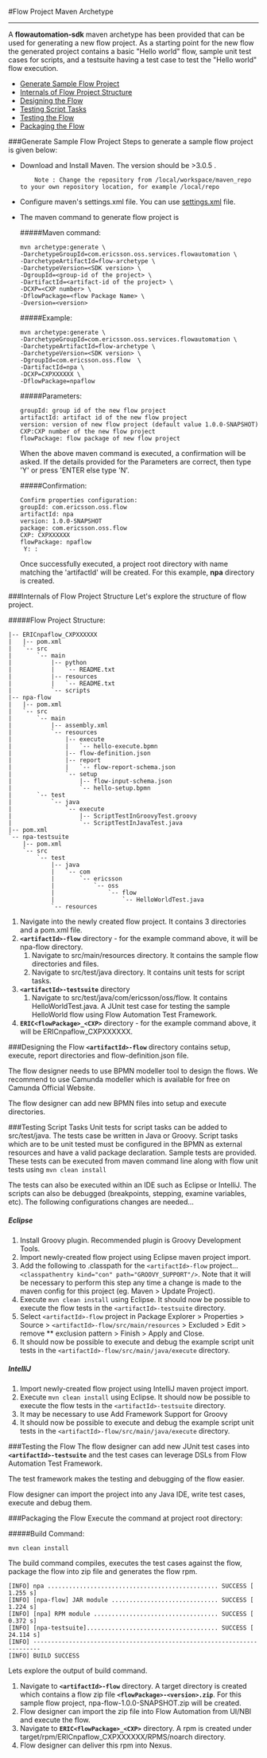 #Flow Project Maven Archetype

---

A **flowautomation-sdk** maven archetype has been provided that can be used for generating a new flow project. As a starting point for the new flow the generated project contains a basic "Hello world" flow, sample unit test cases for scripts, and a testsuite having a test case to test the "Hello world" flow execution.

- [Generate Sample Flow Project](#Generate_Sample_Flow_Project)
- [Internals of Flow Project Structure](#Internals_of_Flow_Project_Structure)
- [Designing the Flow](#Designing_the_Flow)
- [Testing Script Tasks](#Testing_Script_Tasks)
- [Testing the Flow](#Testing_the_Flow)
- [Packaging the Flow](#Packaging_the_Flow)

###Generate Sample Flow Project
Steps to generate a sample flow project is given below:

- Download and Install Maven. The version should be >3.0.5 .

    ````
        Note : Change the repository from /local/workspace/maven_repo to your own repository location, for example /local/repo
    ````

- Configure maven's settings.xml file. You can use [settings.xml](settings.xml) file. 
- The maven command to generate flow project is

    #####Maven command:

    ````
    mvn archetype:generate \
    -DarchetypeGroupId=com.ericsson.oss.services.flowautomation \
    -DarchetypeArtifactId=flow-archetype \
    -DarchetypeVersion=<SDK version> \
    -DgroupId=<group-id of the project> \
    -DartifactId=<artifact-id of the project> \
    -DCXP=<CXP number> \
    -DflowPackage=<flow Package Name> \
    -Dversion=<version>
    ````
    
    #####Example:
    
    ````
    mvn archetype:generate \
    -DarchetypeGroupId=com.ericsson.oss.services.flowautomation \
    -DarchetypeArtifactId=flow-archetype \
    -DarchetypeVersion=<SDK version> \
    -DgroupId=com.ericsson.oss.flow  \
    -DartifactId=npa \
    -DCXP=CXPXXXXXX \
    -DflowPackage=npaflow    
    ````
    
    #####Parameters:
    
    ````
    groupId: group id of the new flow project
    artifactId: artifact id of the new flow project
    version: version of new flow project (default value 1.0.0-SNAPSHOT)
    CXP:CXP number of the new flow project
    flowPackage: flow package of new flow project
    ````
    
    When the above maven command is executed, a confirmation will be asked. If the details provided for the Parameters are correct, then type 'Y' or press 'ENTER else type 'N'.
    
    #####Confirmation:
    
    ````
    Confirm properties configuration:
    groupId: com.ericsson.oss.flow
    artifactId: npa
    version: 1.0.0-SNAPSHOT
    package: com.ericsson.oss.flow
    CXP: CXPXXXXXX
    flowPackage: npaflow
     Y: :
    ````
    
    Once successfully executed, a project root directory with name matching the 'artifactId' will be created. For this example, **npa** directory is created.
 
###Internals of Flow Project Structure
Let's explore the structure of flow project.

  
#####Flow Project Structure:
   
   
  
   ````
   |-- ERICnpaflow_CXPXXXXXX
   |   |-- pom.xml
   |   `-- src
   |       `-- main
   |           |-- python
   |           |   `-- README.txt
   |           |-- resources
   |           |   `-- README.txt
   |           `-- scripts
   |-- npa-flow
   |   |-- pom.xml
   |   `-- src
   |       `-- main
   |           |-- assembly.xml
   |           `-- resources
   |               |-- execute
   |               |   `-- hello-execute.bpmn
   |               |-- flow-definition.json
   |               |-- report
   |               |   `-- flow-report-schema.json
   |               `-- setup
   |                   |-- flow-input-schema.json
   |                   `-- hello-setup.bpmn
   |       `-- test
   |           `-- java
   |               `-- execute
   |                   |-- ScriptTestInGroovyTest.groovy
   |                   `-- ScriptTestInJavaTest.java
   |-- pom.xml
   `-- npa-testsuite
       |-- pom.xml
       `-- src
           `-- test
               |-- java
               |   `-- com
               |       `-- ericsson
               |           `-- oss
               |               `-- flow
               |                   `-- HelloWorldTest.java
               `-- resources
   ````
   
   1. Navigate  into the newly created flow project. It contains 3 directories and a pom.xml file.
   2. **`<artifactId>-flow`** directory - for the example command above, it will be npa-flow directory.
        1. Navigate to src/main/resources directory. It contains the sample flow directories and files.
        2. Navigate to src/test/java directory. It contains unit tests for script tasks.
   3. **`<artifactId>-testsuite`** directory 
        1. Navigate to src/test/java/com/ericsson/oss/flow. It contains HelloWorldTest.java. A JUnit test case for testing the sample HelloWorld flow using Flow Automation Test Framework.
   4. **`ERIC<flowPackage>_<CXP>`**  directory - for the example command above, it will be ERICnpaflow_CXPXXXXXX.
   
###Designing the Flow
**`<artifactId>-flow`** directory contains setup, execute, report directories and flow-definition.json file.

The flow designer needs to use BPMN modeller tool to design the flows. We recommend to use Camunda modeller which is available for free on Camunda Official Website.

The flow designer can add new BPMN files into setup and execute directories.

###Testing Script Tasks
Unit tests for script tasks can be added to src/test/java. The tests case be written in Java or Groovy.
Script tasks which are to be unit tested must be configured in the BPMN as external resources and have a valid package declaration.
Sample tests are provided.
These tests can be executed from maven command line along with flow unit tests using `mvn clean install`

The tests can also be executed within an IDE such as Eclipse or IntelliJ. The scripts can also be debugged (breakpoints, stepping, examine variables, etc).
The following configurations changes are needed...
##### Eclipse
   1. Install Groovy plugin. Recommended plugin is Groovy Development Tools.
   2. Import newly-created flow project using Eclipse maven project import.
   3. Add the following to .classpath for the `<artifactId>-flow` project...  `<classpathentry kind="con" path="GROOVY_SUPPORT"/>`. Note that it will be necessary to perform this step any time a change is made to the maven config for this project (eg. Maven > Update Project).
   4. Execute `mvn clean install` using Eclipse. It should now be possible to execute the flow tests in the `<artifactId>-testsuite` directory.
   5. Select `<artifactId>-flow` project in Package Explorer > Properties > Source > `<artifactId>-flow/src/main/resources` > Excluded > Edit > remove \*\* exclusion pattern > Finish > Apply and Close.
   6. It should now be possible to execute and debug the example script unit tests in the `<artifactId>-flow/src/main/java/execute` directory.
##### IntelliJ
   1. Import newly-created flow project using IntelliJ maven project import.
   2. Execute `mvn clean install` using Eclipse. It should now be possible to execute the flow tests in the `<artifactId>-testsuite` directory.
   3. It may be necessary to use Add Framework Support for Groovy
   4. It should now be possible to execute and debug the example script unit tests in the `<artifactId>-flow/src/main/java/execute` directory.

###Testing the Flow
The flow designer can add new JUnit test cases into **`<artifactId>-testsuite`** and the test cases can leverage DSLs from Flow Automation Test Framework.

The test framework makes the testing and debugging of the flow easier.

Flow designer can import the project into any Java IDE, write test cases, execute and debug them.

###Packaging the Flow
Execute the command at project root directory:


#####Build Command:


````
mvn clean install
````

The build command compiles, executes the test cases against the flow, package the flow into zip file and generates the flow rpm.

````
[INFO] npa ................................................ SUCCESS [  1.255 s]
[INFO] [npa-flow] JAR module .............................. SUCCESS [  1.224 s]
[INFO] [npa] RPM module ................................... SUCCESS [  0.372 s]
[INFO] [npa-testsuite]..................................... SUCCESS [ 24.114 s]
[INFO] ------------------------------------------------------------------------
[INFO] BUILD SUCCESS
````

Lets explore the output of build command.

1. Navigate to **`<artifactId>-flow`** directory. A target directory is created which contains a flow zip file **`<flowPackage>-<version>.zip`**. For this sample flow project, npa-flow-1.0.0-SNAPSHOT.zip will be created.
2. Flow designer can import the zip file into Flow Automation from UI/NBI and execute the flow.
3. Navigate to **`ERIC<flowPackage>_<CXP>`**  directory. A rpm is created under target/rpm/ERICnpaflow_CXPXXXXXX/RPMS/noarch directory.
4. Flow designer can deliver this rpm into Nexus.
   
   
